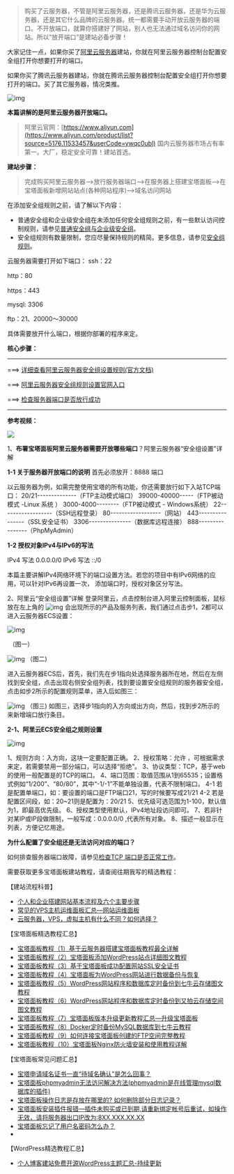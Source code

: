 > 购买了云服务器，不管是阿里云服务器，还是腾讯云服务器，还是华为云服务器，还是其它什么品牌的云服务器。统一都需要手动开放云服务器的端口。不开放端口，就算你搭建好了网站，别人也无法通过域名访问你的网站。所以“放开端口”是建站必备步骤！

大家记住一点，如果你买了[阿里云服务器](https://www.aliyun.com/minisite/goods?userCode=ywqc0ubl)建站，你就在阿里云服务器控制台配置安全组打开你想要打开的端口。

如果你买了腾讯云服务器建站，你就在腾讯云服务器控制台配置安全组打开你想要打开的端口。买了其它服务器，情况类推。

![img](https://cdn.jsdelivr.net/gh/Arisono-h5/technical-resources-static@dev/imgs/202407181942819.jpeg)

**本篇讲解的是阿里云服务器开放端口。**



> 阿里云官网：[https://www.aliyun.com](https://www.aliyun.com/product/list?source=5176.11533457&userCode=ywqc0ubl)   国内云服务器市场占有率第一。大厂，稳定安全可靠！建站首选。



**建站步骤：**

> 完成购买阿里云服务器——>放行服务器端口——>在服务器上搭建宝塔面板——>在宝塔面板新增网站站点(各种网站程序)——>域名访问网站



在添加安全组规则之前，请了解以下内容：

- 普通安全组和企业级安全组在未添加任何安全组规则之前，有一些默认访问控制规则，请参见[普通安全组与企业级安全组](https://help.aliyun.com/zh/ecs/user-guide/basic-security-groups-and-advanced-security-groups#concept-2300998?source=5176.11533457&userCode=ywqc0ub)。
- 安全组规则有数量限制，您应尽量保持规则的精简。更多信息，请参见[安全组规则](https://help.aliyun.com/zh/ecs/user-guide/security-group-rules#concept-2092336?source=5176.11533457&userCode=ywqc0ub)。



云服务器需要打开如下端口：
ssh：22

http：80

https：443

mysql: 3306

ftp：21、20000～30000

具体需要放开什么端口，根据你部署的程序来定。



**核心步骤：**

---

===> [详细查看阿里云服务器安全组设置规则(官方文档)](https://help.aliyun.com/document_detail/25471.html?source=5176.11533457&userCode=ywqc0ubl)

===> [阿里云服务器安全组规则设置官网入口](https://www.vpssw.com/aliyun/index)

===> [检查服务器端口是否放行成功](https://help.aliyun.com/zh/ecs/support/check-whether-tcp-port-80-is-available?source=5176.11533457&userCode=ywqc0ubl)

---

**参考视频：**

![](https://cdn.jsdelivr.net/gh/Arisono-h5/technical-resources-static@dev/imgs/202407190920049.gif)



1、**布署宝塔面板阿里云服务器需要开放哪些端口**？阿里云服务器“安全组设置”详解

**1-1 关于服务器开放端口的说明**
首先必须放开：8888 端口

以云服务器为例，如需完整使用宝塔的所有功能，你还需要放行如下入站TCP端口：
20/21--------------（FTP主动模式端口）
39000-40000-----（FTP被动模式 -Linux 系统 ）
3000-4000--------（FTP被动模式 - Windows系统）
22------------------（SSH远程登录）
80------------------（网站）
443----------------（SSL安全证书）
3306---------------（数据库远程连接）
888----------------（PhpMyAdmin）

**1-2 授权对象IPv4与IPv6的写法**

IPv4 写法 0.0.0.0/0
IPv6 写法 ::/0

本篇主要讲解IPv4网络环境下的端口设置方法。若您的项目中有IPv6网络的应用，可以针对IPv6再设置一次，
添加端口时，授权对象区分写法。

2、阿里云“安全组设置”详解
登录阿里云，点击控制台进入阿里云控制面板，鼠标放在左上角的 ![img](https://www.idcnote.com/d/file/p/2020/06-10/bceb6275f9936e07ef98043cfc5d368c.jpg) 会出现所示的产品及服务列表，我们通过点击步1，2都可以进入云服务器ECS设置：

![img](https://cdn.jsdelivr.net/gh/Arisono-h5/technical-resources-static@dev/imgs/202407181942413.jpeg)

​                              （图一）


![img](https://cdn.jsdelivr.net/gh/Arisono-h5/technical-resources-static@dev/imgs/202407181942396.jpeg)
                                 （图二)

进入云服务器ECS后，首先，我们先在步1指向处选择服务器所在地，然后在左侧找到安全组，点击出现右侧安全组列表，找到要设置安全组规则的服务器安全组，点击如步2所示的配置规则菜单，进入后如图三：

![img](https://cdn.jsdelivr.net/gh/Arisono-h5/technical-resources-static@dev/imgs/202407181942533.jpeg)
                                     （图三)
如图三，选择步1指向的入方向或出方向，然后，找到步2所示的 来新增端口放行条目。

**2-1、阿里云ECS安全组之规则设置**

![img](https://cdn.jsdelivr.net/gh/Arisono-h5/technical-resources-static@dev/imgs/202407181942432.jpeg)

1、规则方向：入方向，这块一定要配置正确。
2、授权策略：允许 ，可根据需求来定，若需要禁用一部分端口，可以选择“拒绝”。
3、协议类型：TCP，基于web的使用一般配置是的TCP的端口。
4、端口范围：取值范围从1到65535；设置格式例如“1/200”、“80/80”，其中“-1/-1”不能单独设置，代表不限制端口。
4-1 若是配置单端口，如：要设置的端口是FTP端口21，写的时候要写成21/21
4-2 若是配置区间段，如：20~21则是配置为：20/21
5、优先级可选范围为1-100，默认值为1，即最高优先级。
6、授权类型使用默认，IPv4地址段访问即可。
7、若非针对某IP或IP段做限制，一般写成：0.0.0.0/0 ,代表所有对象。
8、描述一般显示在列表，方便记忆用途。



**为什么配置了安全组还是无法访问对应的端口？**

如何排查服务器端口故障，请参见[检查TCP 端口是否正常工作](https://help.aliyun.com/zh/ecs/support/check-whether-tcp-port-80-is-available?spm=a2c4g.11186623.0.0.557977b4BE5yY0)。



需要获取更多宝塔面板建站教程，请查阅往期我写的精选教程：



【建站流程科普】

- [个人和企业搭建网站基本流程及六个主要步骤](http://tencent.yundashi168.com/552.html "个人和企业搭建网站基本流程及六个主要步骤")
- [常见的VPS主机运维面板汇总—网站运维面板](http://tencent.yundashi168.com/902.html)
- [云服务器，VPS，虚拟主机有什么不同？如何选择？](http://tencent.yundashi168.com/838.html)

【宝塔面板精选教程汇总】

- [宝塔面板教程（1）基于云服务器搭建宝塔面板教程最全详解](http://tencent.yundashi168.com/327.html)
- [宝塔面板教程（2）宝塔面板添加WordPress站点详细图文教程](http://tencent.yundashi168.com/558.html)
- [宝塔面板教程（3）基于宝塔面板成功配置网站SSL安全证书](http://tencent.yundashi168.com/652.html)
- [宝塔面板教程（4）宝塔面板为WordPress网站进行数据备份与恢复](http://tencent.yundashi168.com/503.html)
- [宝塔面板教程（5）WordPress网站程序和数据库定时备份到七牛云存储图文教程](http://tencent.yundashi168.com/740.html "宝塔面板教程（5）网站程序和数据库定时备份到七牛云存储图文教程")
- [宝塔面板教程（6）WordPress网站程序和数据库定时备份到又拍云存储空间图文教程](http://tencent.yundashi168.com/749.html) 
- [宝塔面板教程（7）宝塔面板版本升级更新教程汇总—升级宝塔面板](http://tencent.yundashi168.com/742.html "宝塔面板教程（7）宝塔面板版本升级更新教程汇总—升级宝塔面板")
- [宝塔面板教程（8）Docker定时备份MySQL数据库到七牛云教程](http://tencent.yundashi168.com/865.html "宝塔面板教程（8）Docker定时备份MySQL数据库到七牛云教程")
- [宝塔面板教程（9）如何连接宝塔面板创建的FTP空间完整教程](http://tencent.yundashi168.com/867.html)
- [宝塔面板教程（10）宝塔面板Nginx防火墙安装和使用教程详解](https://www.yundashi168.com/409.html "宝塔面板教程（10）宝塔面板Nginx防火墙插件安装和使用教程详解")


【宝塔面板常见问题汇总】

- [宝塔申请域名证书一直“待域名确认”是怎么回事？](http://tencent.yundashi168.com/789.html)
- [宝塔面板phpmyadmin无法访问解决方法(phpmyadmin是在线管理mysql数据库的插件)](https://www.yundashi168.com/369.html)
- [宝塔面板操作日志是存放在哪里的? 如何删除部分日志记录？](https://www.yundashi168.com/408.html "宝塔面板操作日志是存放在哪里的?如何删除部分日志记录？")
- [宝塔面板安装插件报错—插件未购买或已到期,请重新绑定帐号后重试，如操作无效，请将服务器出口IP改为:8XX.XXX.XX.XX](https://www.yundashi168.com/407.html "宝塔面板安装插件报错—插件未购买或已到期,请重新绑定帐号后重试，如操作无效，请将服务器出口IP改为:8XX.XXX.XX.XX")
- [宝塔面板忘记了用户名密码怎么办？](https://www.yundashi168.com/480.html)
- 

【WordPress精选教程汇总】

- [个人博客建站免费开源WordPress主题汇总-持续更新](https://www.yundashi168.com/405.html "个人博客建站免费开源WordPress主题汇总-持续更新")